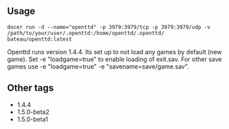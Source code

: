 ## Usage ##

    docer run -d --name="openttd" -p 3979:3979/tcp -p 3979:3979/udp -v /path/to/your/user/.openttd:/home/openttd/.openttd/ bateau/openttd:latest

Openttd runs version 1.4.4.
Its set up to not load any games by default (new game). 
Set -e "loadgame=true" to enable loading of exit.sav. For other save games use -e "loadgame=true" -e "savename=save/game.sav".

## Other tags ##
   * 1.4.4
   * 1.5.0-beta2
   * 1.5.0-beta1
